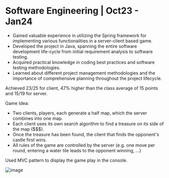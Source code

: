 # Software Engineering | Oct23 - Jan24

- Gained valuable experience in utilizing the Spring framework for implementing various functionalities in a server-client based game.
- Developed the project in Java, spanning the entire software development life-cycle from initial requirement analysis to software testing.
- Acquired practical knowledge in coding best practices and software testing methodologies.
- Learned about different project management methodologies and the importance of comprehensive planning throughout the project lifecycle.

Achieved 23/25 for client, 47% higher than the class average of 15 points and 15/19 for server. 

Game Idea: 
- Two clients, players, each generate a half map, which the server combines into one map.
- Each client uses its own search algorithm to find a treasure on its side of the map ($$$).
- Once the treasure has been found, the client that finds the opponent's castle first wins.
- All rules of the game are controlled by the server (e.g. one move per round, entering a water tile leads to the opponent winning, ...)

Used MVC pattern to display the game play in the console. 

![image](https://github.com/user-attachments/assets/b20cf34d-85e4-4e30-a4d5-dd2d269ee878)
